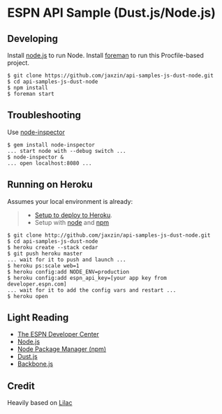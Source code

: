 # ESPN API Sample (Dust.js/Node.js)

## Developing

Install [node.js](http://nodejs.org/) to run Node.
Install [foreman](http://ddollar.github.com/foreman/) to run this Procfile-based project.

    $ git clone https://github.com/jaxzin/api-samples-js-dust-node.git
    $ cd api-samples-js-dust-node
    $ npm install
    $ foreman start

## Troubleshooting

Use [node-inspector](https://github.com/dannycoates/node-inspector)

    $ gem install node-inspector
    ... start node with --debug switch ...
    $ node-inspector &
    ... open localhost:8080 ...

## Running on Heroku

Assumes your local environment is already:

> * [Setup to deploy to Heroku](http://devcenter.heroku.com/articles/quickstart).
> * Setup with [node](http://nodejs.org/) and [npm](http://npmjs.org/)


    $ git clone http://github.com/jaxzin/api-samples-js-dust-node.git
    $ cd api-samples-js-dust-node
    $ heroku create --stack cedar
    $ git push heroku master
    ... wait for it to push and launch ...
    $ heroku ps:scale web=1
    $ heroku config:add NODE_ENV=production
    $ heroku config:add espn_api_key=[your app key from developer.espn.com]
    ... wait for it to add the config vars and restart ...
    $ heroku open

## Light Reading

* [The ESPN Developer Center](http://developer.espn.com)
* [Node.js](http://nodejs.org/)
* [Node Package Manager (npm)](http://npmjs.org/)
* [Dust.js](http://akdubya.github.com/dustjs/)
* [Backbone.js](http://documentcloud.github.com/backbone/)

## Credit

Heavily based on [Lilac](https://github.com/brikis98/lilac/)